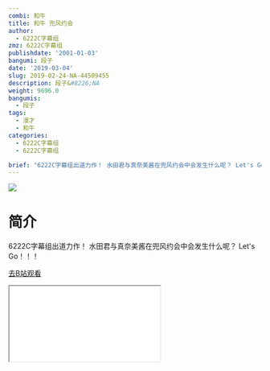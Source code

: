```yaml
---
combi: 和牛
title: 和牛 兜风约会
author:
  - 6222C字幕组
zmz: 6222C字幕组
publishdate: '2001-01-03'
bangumi: 段子
date: '2019-03-04'
slug: 2019-02-24-NA-44509455
description: 段子&#8226;NA
weight: 9696.0
bangumis:
  - 段子
tags:
  - 漫才
  - 和牛
categories:
  - 6222C字幕组
  - 6222C字幕组

brief: "6222C字幕组出道力作！ 水田君与真奈美酱在兜风约会中会发生什么呢？ Let's Go！！！"
---
```

![](https://i.imgur.com/SypTemg.jpg)
# 简介  

6222C字幕组出道力作！
水田君与真奈美酱在兜风约会中会发生什么呢？
Let's Go！！！


[去B站观看](https://www.bilibili.com/video/av44509455/)
<div class ="resp-container"><iframe class="testiframe" src="//player.bilibili.com/player.html?aid=44509455"", scrolling="no", allowfullscreen="true" > </iframe></div> 
